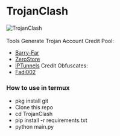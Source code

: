 # TrojanClash
<img title="TrojanClash" src="https://i.ibb.co.com/SQQ4KNt/image.png"><br><br>
Tools Generate Trojan Account
Credit Pool:
* [Barry-Far](https://github.com/barry-far)
* [ZeroStore](https://vmesscf.zerostore.web.id)
* [IPTunnels](https://www.iptunnels.com)
Credit Obfuscates:
* [Fadi002](https://github.com/Fadi002)

### How to use in termux
* pkg install git
* Clone this repo
* cd TrojanClash
* pip install -r requirements.txt
* python main.py